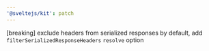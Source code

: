 ```yaml
---
'@sveltejs/kit': patch
---
```


[breaking] exclude headers from serialized responses by default, add `filterSerializedResponseHeaders` `resolve` option
